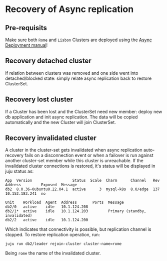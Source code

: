 
# Recovery of Async replication

## Pre-requisits
Make sure both `Rome` and `Lisbon` Clusters are deployed using the [Async Deployment manual](/how-to/cross-regional-async-replication/deploy)!

## Recovery detached cluster

If relation between clusters was removed and one side went into detached/blocked state: simply relate async replication back to restore ClusterSet.

## Recovery lost cluster

If a Cluster has been lost and the ClusterSet need new member: deploy new db application and init async replication. The data will be copied automatically and the new Cluster will join ClusterSet.

## Recovery invalidated cluster

A cluster in the cluster-set gets invalidated when async replication auto-recovery fails on a disconnection event or when a failover is run against another cluster-set member while this cluster is unreachable. If the invalidated cluster connections is restored, it's status will be displayed in juju status as:

```
App  Version                  Status  Scale  Charm      Channel   Rev  Address         Exposed  Message
db2  8.0.36-0ubuntu0.22.04.1  active      3  mysql-k8s  8.0/edge  137  10.152.183.241  no

Unit    Workload  Agent  Address       Ports  Message
db2/0   active    idle   10.1.124.208      
db2/1*  active    idle   10.1.124.203         Primary (standby, invalidated)
db2/2   active    idle   10.1.124.200      
```

Which indicates that connectivity is possible, but replication channel is stopped.
To restore replication operation, run:

```shell
juju run db2/leader rejoin-cluster cluster-name=rome
```

Being `rome` the name of the invalidated cluster.


